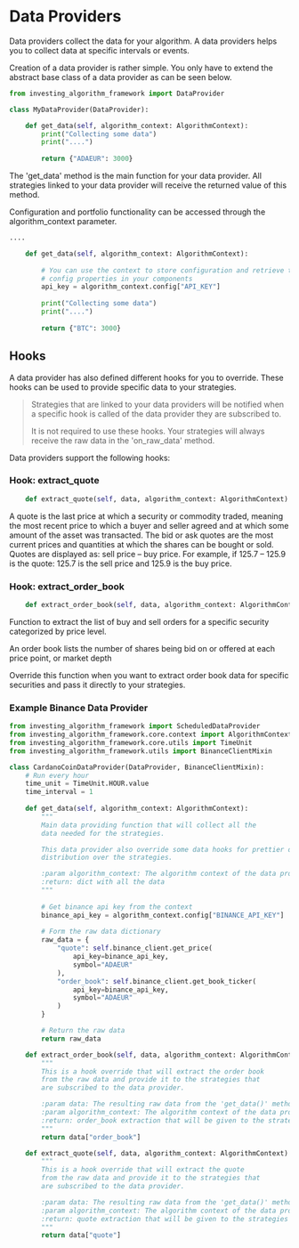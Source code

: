 # Data Providers

Data providers collect the data for your algorithm. A data providers helps you to collect 
data at specific intervals or events.

Creation of a data provider is rather simple. You only have to extend the abstract base class
of a data provider as can be seen below.

```python
from investing_algorithm_framework import DataProvider

class MyDataProvider(DataProvider):

    def get_data(self, algorithm_context: AlgorithmContext):
        print("Collecting some data")
        print("....")
        
        return {"ADAEUR": 3000}    
```
The 'get_data' method is the main function for your data provider. All strategies linked 
to your data provider will receive the returned value of this method.

Configuration and portfolio functionality can be accessed through the algorithm_context 
parameter.

```python
.... 

    def get_data(self, algorithm_context: AlgorithmContext):
        
        # You can use the context to store configuration and retrieve the 
        # config properties in your components
        api_key = algorithm_context.config["API_KEY"]
        
        print("Collecting some data")
        print("....")
        
        return {"BTC": 3000}    
```

## Hooks
A data provider has also defined different hooks for you to override. These hooks can be used 
to provide specific data to your strategies.

> Strategies that are linked to your data providers will be notified when a specific hook is
> called of the data provider they are subscribed to.
> 
> It is not required to use these hooks. Your strategies will always receive the raw
> data in the 'on_raw_data' method.

Data providers support the following hooks:

### Hook: extract_quote
```python
    def extract_quote(self, data, algorithm_context: AlgorithmContext):
```
A quote is the last price at which a security or commodity traded,
meaning the most recent price to which a buyer and seller agreed and
at which some amount of the asset was transacted. The bid or ask
quotes are the most current prices and quantities at which the shares
can be bought or sold. Quotes are displayed as: sell price – buy price.
For example, if 125.7 – 125.9 is the quote: 125.7 is the sell
price and 125.9 is the buy price.

### Hook: extract_order_book
```python
    def extract_order_book(self, data, algorithm_context: AlgorithmContext):
```
Function to extract the list of buy and sell orders for a
specific security categorized by price level.

An order book lists the number of shares being bid on or
offered at each price point, or market depth

Override this function when you want to extract order book
data for specific securities and pass it directly to your strategies.

### Example Binance Data Provider
```python
from investing_algorithm_framework import ScheduledDataProvider
from investing_algorithm_framework.core.context import AlgorithmContext
from investing_algorithm_framework.core.utils import TimeUnit
from investing_algorithm_framework.utils import BinanceClientMixin

class CardanoCoinDataProvider(DataProvider, BinanceClientMixin):
    # Run every hour
    time_unit = TimeUnit.HOUR.value
    time_interval = 1
    
    def get_data(self, algorithm_context: AlgorithmContext):
        """
        Main data providing function that will collect all the
        data needed for the strategies.

        This data provider also override some data hooks for prettier data
        distribution over the strategies.

        :param algorithm_context: The algorithm context of the data provider
        :return: dict with all the data
        """
        
        # Get binance api key from the context
        binance_api_key = algorithm_context.config["BINANCE_API_KEY"]
        
        # Form the raw data dictionary
        raw_data = {
            "quote": self.binance_client.get_price(
                api_key=binance_api_key,
                symbol="ADAEUR"
            ),
            "order_book": self.binance_client.get_book_ticker(
                api_key=binance_api_key,
                symbol="ADAEUR"
            )
        }

        # Return the raw data
        return raw_data

    def extract_order_book(self, data, algorithm_context: AlgorithmContext):
        """
        This is a hook override that will extract the order book
        from the raw data and provide it to the strategies that
        are subscribed to the data provider.

        :param data: The resulting raw data from the 'get_data()' method
        :param algorithm_context: The algorithm context of the data provider
        :return: order_book extraction that will be given to the strategies
        """
        return data["order_book"]

    def extract_quote(self, data, algorithm_context: AlgorithmContext):
        """
        This is a hook override that will extract the quote
        from the raw data and provide it to the strategies that
        are subscribed to the data provider.

        :param data: The resulting raw data from the 'get_data()' method
        :param algorithm_context: The algorithm context of the data provider
        :return: quote extraction that will be given to the strategies
        """
        return data["quote"]
```
